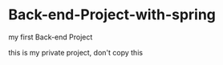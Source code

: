 # Back-end-Project-with-spring
my first Back-end Project

this is my private project, don't copy this
